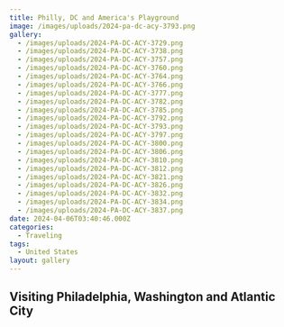 ```yaml
---
title: Philly, DC and America's Playground
image: /images/uploads/2024-pa-dc-acy-3793.png
gallery:
  - /images/uploads/2024-PA-DC-ACY-3729.png
  - /images/uploads/2024-PA-DC-ACY-3738.png
  - /images/uploads/2024-PA-DC-ACY-3757.png
  - /images/uploads/2024-PA-DC-ACY-3760.png
  - /images/uploads/2024-PA-DC-ACY-3764.png
  - /images/uploads/2024-PA-DC-ACY-3766.png
  - /images/uploads/2024-PA-DC-ACY-3777.png
  - /images/uploads/2024-PA-DC-ACY-3782.png
  - /images/uploads/2024-PA-DC-ACY-3785.png
  - /images/uploads/2024-PA-DC-ACY-3792.png
  - /images/uploads/2024-PA-DC-ACY-3793.png
  - /images/uploads/2024-PA-DC-ACY-3797.png
  - /images/uploads/2024-PA-DC-ACY-3800.png
  - /images/uploads/2024-PA-DC-ACY-3806.png
  - /images/uploads/2024-PA-DC-ACY-3810.png
  - /images/uploads/2024-PA-DC-ACY-3812.png
  - /images/uploads/2024-PA-DC-ACY-3821.png
  - /images/uploads/2024-PA-DC-ACY-3826.png
  - /images/uploads/2024-PA-DC-ACY-3832.png
  - /images/uploads/2024-PA-DC-ACY-3834.png
  - /images/uploads/2024-PA-DC-ACY-3837.png
date: 2024-04-06T03:40:46.000Z
categories:
  - Traveling
tags:
  - United States
layout: gallery
---
```


## Visiting Philadelphia, Washington and Atlantic City
